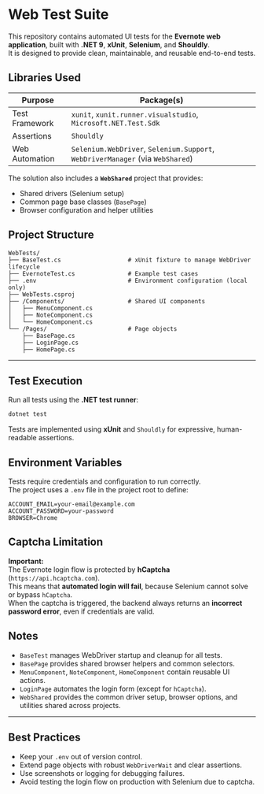 # Web Test Suite

This repository contains automated UI tests for the **Evernote web application**, built with **.NET 9**, **xUnit**, **Selenium**, and **Shouldly**.  
It is designed to provide clean, maintainable, and reusable end-to-end tests.

## Libraries Used

| Purpose            | Package(s)                                                            |
|--------------------|------------------------------------------------------------------------|
| Test Framework     | `xunit`, `xunit.runner.visualstudio`, `Microsoft.NET.Test.Sdk`        |
| Assertions         | `Shouldly`                                                            |
| Web Automation     | `Selenium.WebDriver`, `Selenium.Support`, `WebDriverManager` (via `WebShared`) |

The solution also includes a **`WebShared`** project that provides:
- Shared drivers (Selenium setup)
- Common page base classes (`BasePage`)
- Browser configuration and helper utilities

## Project Structure

```
WebTests/
├── BaseTest.cs                   # xUnit fixture to manage WebDriver lifecycle
├── EvernoteTest.cs               # Example test cases
├── .env                          # Environment configuration (local only)
├── WebTests.csproj
├── /Components/                  # Shared UI components
│   ├── MenuComponent.cs
│   ├── NoteComponent.cs
│   └── HomeComponent.cs
└── /Pages/                       # Page objects
    ├── BasePage.cs
    ├── LoginPage.cs
    ├── HomePage.cs
```

---

## Test Execution

Run all tests using the **.NET test runner**:

```bash
dotnet test
```

Tests are implemented using **xUnit** and `Shouldly` for expressive, human-readable assertions.

## Environment Variables

Tests require credentials and configuration to run correctly.  
The project uses a `.env` file in the project root to define:

```env
ACCOUNT_EMAIL=your-email@example.com
ACCOUNT_PASSWORD=your-password
BROWSER=Chrome
```

## Captcha Limitation

**Important:**  
The Evernote login flow is protected by **hCaptcha** (`https://api.hcaptcha.com`).  
This means that **automated login will fail**, because Selenium cannot solve or bypass `hCaptcha`.  
When the captcha is triggered, the backend always returns an **incorrect password error**, even if credentials are valid.

## Notes

- `BaseTest` manages WebDriver startup and cleanup for all tests.
- `BasePage` provides shared browser helpers and common selectors.
- `MenuComponent`, `NoteComponent`, `HomeComponent` contain reusable UI actions.
- `LoginPage` automates the login form (except for `hCaptcha`).
- `WebShared` provides the common driver setup, browser options, and utilities shared across projects.

---

## Best Practices

- Keep your `.env` out of version control.
- Extend page objects with robust `WebDriverWait` and clear assertions.
- Use screenshots or logging for debugging failures.
- Avoid testing the login flow on production with Selenium due to captcha.
